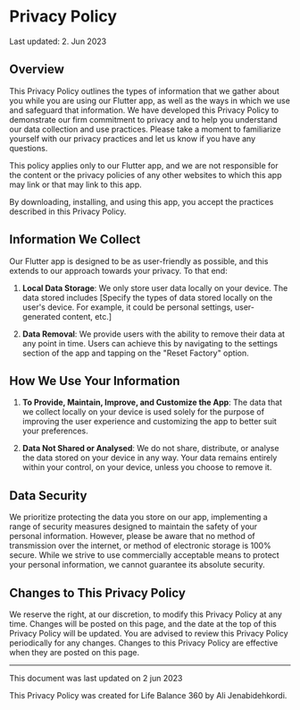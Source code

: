 # Privacy Policy

Last updated: 2. Jun 2023

## Overview

This Privacy Policy outlines the types of information that we gather about you while you are using our Flutter app, as well as the ways in which we use and safeguard that information. We have developed this Privacy Policy to demonstrate our firm commitment to privacy and to help you understand our data collection and use practices. Please take a moment to familiarize yourself with our privacy practices and let us know if you have any questions.

This policy applies only to our Flutter app, and we are not responsible for the content or the privacy policies of any other websites to which this app may link or that may link to this app.

By downloading, installing, and using this app, you accept the practices described in this Privacy Policy.

## Information We Collect

Our Flutter app is designed to be as user-friendly as possible, and this extends to our approach towards your privacy. To that end:

1. **Local Data Storage**: We only store user data locally on your device. The data stored includes [Specify the types of data stored locally on the user's device. For example, it could be personal settings, user-generated content, etc.]

2. **Data Removal**: We provide users with the ability to remove their data at any point in time. Users can achieve this by navigating to the settings section of the app and tapping on the "Reset Factory" option.

## How We Use Your Information

1. **To Provide, Maintain, Improve, and Customize the App**: The data that we collect locally on your device is used solely for the purpose of improving the user experience and customizing the app to better suit your preferences.

2. **Data Not Shared or Analysed**: We do not share, distribute, or analyse the data stored on your device in any way. Your data remains entirely within your control, on your device, unless you choose to remove it.

## Data Security

We prioritize protecting the data you store on our app, implementing a range of security measures designed to maintain the safety of your personal information. However, please be aware that no method of transmission over the internet, or method of electronic storage is 100% secure. While we strive to use commercially acceptable means to protect your personal information, we cannot guarantee its absolute security.

## Changes to This Privacy Policy

We reserve the right, at our discretion, to modify this Privacy Policy at any time. Changes will be posted on this page, and the date at the top of this Privacy Policy will be updated. You are advised to review this Privacy Policy periodically for any changes. Changes to this Privacy Policy are effective when they are posted on this page.

---

This document was last updated on 2 jun 2023

This Privacy Policy was created for Life Balance 360 by Ali Jenabidehkordi.
